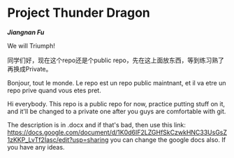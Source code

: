 # Project Thunder Dragon

***Jiangnan Fu***

We will Triumph! 

同学们好，现在这个repo还是个public repo，先在这上面放东西，等到练习熟了再换成Private。

Bonjour, tout le monde. Le repo est un repo public maintnant, et il va etre un repo prive quand vous etes pret. 

Hi everybody. This repo is a public repo for now, practice putting stuff on it, and it'll be changed to a private one after you guys are comfortable with git. 

The description is in .docx and if that's bad, then use this link:
https://docs.google.com/document/d/1K0d6IF2LZGHfSkCzwkHNC33UsGsZ1zKKP_LvTf2Iasc/edit?usp=sharing
you can change the google docs also. If you have any ideas. 
